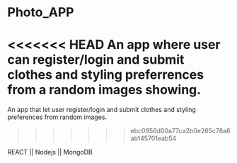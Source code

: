 # Photo_APP

<<<<<<< HEAD
An app where user can register/login and submit clothes and styling preferrences from a random images showing. 
=======
An app that let user register/login and submit clothes and styling preferences from random images. 
>>>>>>> ebc0956d00a77ca2b0e265c78a6ab145701eab54

REACT || Nodejs || MongoDB
